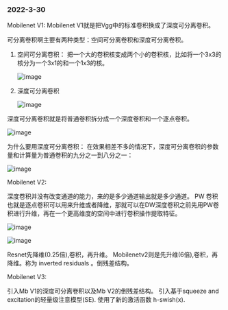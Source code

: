 ### 2022-3-30 

Mobilenet V1:
  Mobilenet V1就是把Vgg中的标准卷积换成了深度可分离卷积。

可分离卷积啊主要有两种类型：空间可分离卷积和深度可分离卷积。

1. 空间可分离卷积： 把一个大的卷积核变成两个小的卷积核，比如将一个3x3的核分为一个3x1的和一个1x3的核。
  
    ![image](https://user-images.githubusercontent.com/31475416/160773808-f6cda77d-0cc6-4ade-a96d-8a7246cb6bb7.png)

2. 深度可分离卷积

    ![image](https://user-images.githubusercontent.com/31475416/160773862-80ad0c33-3191-497a-be04-3f5fa8bfa4d6.png)

  深度可分离卷积就是将普通卷积拆分成一个深度卷积和一个逐点卷积。
  
  ![image](https://user-images.githubusercontent.com/31475416/160774679-674ecd35-21d2-4c0e-b1e8-2bbce7bfb840.png)


为什么要用深度可分离卷积： 在效果相差不多的情况下，深度可分离卷积的参数量和计算量为普通卷积的九分之一到八分之一： 

![image](https://user-images.githubusercontent.com/31475416/160776365-9fb692b4-dfb4-43b6-a1ab-eb4137ff7e20.png)


Mobilenet V2: 

深度卷积并没有改变通道的能力，来的是多少通道输出就是多少通道。
PW 卷积也就是逐点卷积可以用来升维或者降维，那就可以在DW深度卷积之前先用PW卷积进行升维，再在一个更高维度的空间中进行卷积操作提取特征。

![image](https://user-images.githubusercontent.com/31475416/160778059-62004003-292e-408c-8dc3-6ec92b607052.png)

![image](https://user-images.githubusercontent.com/31475416/160778494-e296b829-4c07-490c-8ad5-69c46663d65a.png)

Resnet先降维(0.25倍),卷积，再升维。
Mobilenetv2则是先升维(6倍),卷积，再降维。称为 inverted residuals 。倒残差结构。


Mobilenet V3:

引入Mb V1的深度可分离卷积以及Mb V2的倒残差结构。
引入基于squeeze and excitation的轻量级注意模型(SE).
使用了新的激活函数 h-swish(x).
